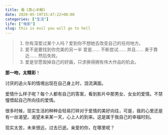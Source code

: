 ```yaml
---
title: 看《真心半解》
date: 2020-05-19T15:47:22+08:00
categories: ["生活"]
life: ["电影"]
slug: this is evil you will go to hell
---
```


> 1. 你有深爱过某个人吗？爱到你不想她去改变自己的任何地方。
> 2. 爱不是要找到你完美的另一半 爱是…… 不断尝试…… 并且…… 勇于靠近…… 然后失败。
> 3. 爱是甘愿毁掉自己的好画，只求换得拥有伟大作品的机会。

**那一吻，太精彩**！

讨厌的追火车的情境出现在自己身上时，泪流满面。

爱情什么样子呢？每个人都有自己的答案，看到影片中那男女、女女的爱情。不禁憧憬起自己所向往的爱情。

很多时候，现实生活的种种会轻易打碎对于爱情的美好向往，可是，我的心里还是有一丝渴望。渴望未来某一天，心上人的到来。这是属于我自己的幸福时刻。

现实太苦，未来很远，过去已逝。亲爱的你，在哪里呢？